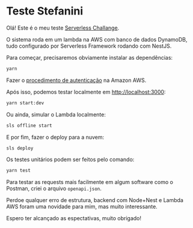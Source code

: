 # Teste Stefanini

Olá! Este é o meu teste <a href="https://github.com/mvdornellas/serverless-challenge">Serverless Challange</a>.

O sistema roda em um lambda na AWS com banco de dados DynamoDB, tudo configurado por Serverless Framework rodando com NestJS.

Para começar, precisaremos obviamente instalar as dependências:

```bash
yarn
```

Fazer o <a href="https://www.serverless.com/framework/docs/providers/aws/guide/credentials">procedimento de autenticação</a> na Amazon AWS.

Após isso, podemos testar localmente em <a href="http://localhost:3000">http://localhost:3000</a>:

```bash
yarn start:dev
```

Ou ainda, simular o Lambda localmente:

```bash
sls offline start
```

E por fim, fazer o deploy para a nuvem:

```bash
sls deploy
```

Os testes unitários podem ser feitos pelo comando:

```bash
yarn test
```

Para testar as requests mais facilmente em algum software como o Postman, criei o arquivo `openapi.json`.

Perdoe qualquer erro de estrutura, backend com Node+Nest e Lambda AWS foram uma novidade para mim, mas muito interessante.

Espero ter alcançado as espectativas, muito obrigado!
